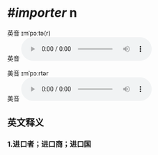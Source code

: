 # ***\#importer*** n
英音 ɪmˈpɔːtə(r)  
英音
<audio src="./media/importer1_AAC.aac" controls="controls"></audio>

美音 ɪmˈpɔːrtər  
美音
<audio src="./media/importer2_AAC.aac" controls="controls"></audio>



  

英文释义
---
### 1.**进口者；进口商；进口国**  


